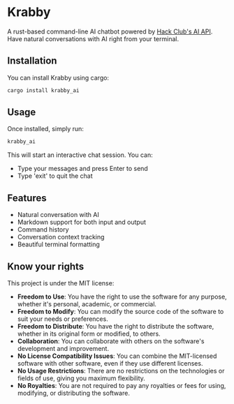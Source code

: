 # Krabby

A rust-based command-line AI chatbot powered by [Hack Club's AI API](https://www.ai.hackclub.com/). Have natural conversations with AI right from your terminal.

## Installation

You can install Krabby using cargo:

```bash
cargo install krabby_ai
```

## Usage

Once installed, simply run:

```bash
krabby_ai
```

This will start an interactive chat session. You can:
- Type your messages and press Enter to send
- Type 'exit' to quit the chat

## Features

- Natural conversation with AI
- Markdown support for both input and output
- Command history
- Conversation context tracking
- Beautiful terminal formatting


## Know your rights

This project is under the MIT license:

- **Freedom to Use**: You have the right to use the software for any purpose, whether it's personal, academic, or commercial.
- **Freedom to Modify**: You can modify the source code of the software to suit your needs or preferences.
- **Freedom to Distribute**: You have the right to distribute the software, whether in its original form or modified, to others.
- **Collaboration**: You can collaborate with others on the software's development and improvement.
- **No License Compatibility Issues**: You can combine the MIT-licensed software with other software, even if they use different licenses.
- **No Usage Restrictions**: There are no restrictions on the technologies or fields of use, giving you maximum flexibility.
- **No Royalties**: You are not required to pay any royalties or fees for using, modifying, or distributing the software.

